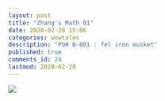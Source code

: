 ```yaml
---
layout: post 
title: "Zhang's Math 01"
date: 2020-02-28 15:06
categories: wowtales 
description: "PO# B-001 : fel iron musket"
published: true 
comments_id: 24 
lastmod: 2020-02-28
---
```


<img src="{{ site.url }}/assets/img/zhang-engimech-01.jpg" max-width="1000">
